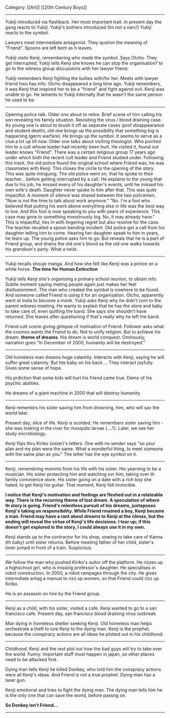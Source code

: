 Category: [[Art]] [[20th Century Boys]]
___
Yukiji introduced via flashback. Her most important trait. 
In present day the gang reacts to Yukiji. 
Yukiji's bothers introduced (Im not a narc!)
Yukiji reacts to the symbol. 

Lawyers meet intermediate antagonist. They qustion the meaning of "Friend". 
Spoons are left bent as h leaves.

Yukiji visits Kenji, remembering who made the symbol. Says Otcho. 
They get interrupted, Yukiji tells Kenji she knows he can stop the organisation? to go to the witness group discussions with her lawyer friend. 

Yukiji remembers Kenji fighting the bullies with/for her. 
Meets with lawyer friend hwo has info. Otcho disappeared a long time ago. 
Yukiji remembers, it was Kenji that inspired her to be a "friend" and fight against evil. 
Kenji was unable to go. He laments to Yukiji internally that he wasn't the same person he used to be. 

----
Opening police talk. Older one about to retire. Brief scene of him calling his son revealing his family situation. Revisiting the virus / blood draining case. 
As young one is about to brush it off as separate cases (prof disappearance and student death), old one brings up the possibility that something big is happening (germ warfare). He brings up the symbol. It seems to serve as a clue a lot up till now. 
Older one talks about visiting theologist. Who pointed him to a cult whose leader had recently been hurt. He visited it, found out leader knows "Friend". 
There was a certain religious group 17 years ago under which both the recent cult leader and Friend studied under. 
Following this track, the old police found the original school where Friend was; he was classmates with Kenji. This closes the circle to the opening of the story. This was quite intriguing. 
The old police went on, that he spoke to their teacher... 
before getting interrupted by a call. He explains to the young that due to his job, he missed every of his daughter's events, until he missed his own wife's death. Daughter never spoke to him after that. This was quite impactful. A moment of silence was shared between the two policemen. 
"Now is not the time to talk about work anymore." "No. I'm a fool who believed that putting his work above everything else in life was the best way to live. And this fool is now speaking to you with years of experience. This case may grow to something monstrously big. No, it may already have." This is impactful, ties in with lingering regret but also resolve for the case. 
The teacher recalled a spoon bending incident. Old police got a call from his daughter telling him to come. Hearing her daughter speak to him in years, he tears up. The young police asks him to go. But reveals that he is a part of Friend group, and drains the old one's blood as the old one walks towards his grandson's party. What a twist. 

----
Yukiji recalls shoujo manga. And how she felt like Kenji was a prince on a white horse. 
**The time for Human Extinction**

Yukiji tells Kenji she's organising a primary school reunion, to obtain info. Subtle moment saying meting people again just makes her feel disillusionment. 
The man who created the symbol is nowhere to be found. And someone called Friend is using it for an organisation. Otcho, apparently went ot India to become a monk. 
Yukiji asks Kenji why he didn't com to the parent witness meeting. He wants to explain that he has the store and baby to take care of, even quitting the band. She says she shouldn't have returned. She leaves after questioning if that's really why he left the band. 

Friend cult scene giving glimpse of motivation of Friend. Follower asks what the cosmos wants the Friend to do. Not to unify religion. But to achieve his dream. **theme of dreams**. His dream is world conquest. Ominously, narration goes "In December of 2000, humanity will be destroyed."

----
Old homeless man dreams huge calamity. Interacts with Kenji, saying he will suffer great calamity. But hte baby on his back.... They interact joyfully. Gives some sense of hope. 

His prdiction that some kids will hurt his friend came true. Demo of his psychic abilities. 

He dreams of a giant machine in 2000 that will destroy humanity. 

----
Kenji remembrs his sister saving him from drowning, him, who will sav the world later. 

Present day, slice of life. Kenji is scolded. He remembers sister saving him - she was looking in the river for mosquito larvae (....?). Later, we see her study microbiology. 

Kenji flips thru Kiriko (sister)'s letters. One with no sender says "so your plan and my plan were the same. What a wonderful thing, to meet someone with the same plan as you." The letter has the eye symbol on it. 

____
Kenji, remembring momnts from his life with his sister. His yearning to be a musician. His sister protecting him and watching ovr him, taking over th family convnience store. His sister going on a date with a rich boy she hated, to get Kenji his guitar. That moment, Kenji felt invincible. 

**I notice that Kenji's motivation and feelings are fleshed out in a relateable way. There is the recurring theme of lost dream. A speculation of where th story is going. Friend's relentless pursuit of his dreams, juxtaposes Kenji's taking on responsibility. While Friend rmained a boy, Kenji became a man. Friend may have a rant about dreams to Kenji at the climax, but the ending will reveal the virtue of Kenji's life decisions. I tear up; if this doesn't get explored in the story, I could always use it in my own.**

Kenji stands up to the contractor for his shop, vowing to take care of Kanna (th baby) until sister returns. 
Before meeting father of her child, sister's lover jumpd in front of a train. Suspicious. 

----
We follow the man who pushed Kiriko's suitor off the platform. He rizzes up a highschool girl, who is missing professor's daughter. He specialises in robot construction. In 2000, a robot rampages through the city. He gives  intermdiate antag a manual to rizz up women, so that Friend could rizz up Kiriko. 

He is an assassin on hire by the Friend group. 

----
Kenji as a child, with his sister, visited a cafe. Kenji wanted to go to a san francisco cafe. 
Present day, san francisco blood draining virus outbreak. 

Man dying in homeless shelter seeking Kenji. Old homeless man helps orchestrate a theft to lure Kenji to the dying man. Kenji is the prophet, because the conspiracy actions are all ideas he plotted out in his childhood. 

----
Childhood. Kenji and the rest plot out how the bad guys will try to take over the world. Funny: important stuff must happen in japan, so other places need to be attacked first. 

Dying man tells Kenji he killed Donkey, who told him the conspracy actions were all Kenji's ideas. And Friend is not a true prophet. Dying man has a laser gun. 

Kenji emotional and tries to fight the dying man. The dying man tells him he is the only one that can save the world, before passng on. 

**So Donkey isn't Friend...**

----
